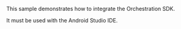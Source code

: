 This sample demonstrates how to integrate the Orchestration SDK.

It must be used with the Android Studio IDE.
